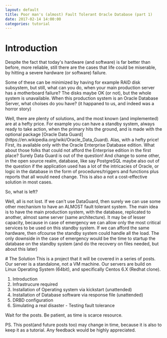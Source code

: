 ```yaml
---
layout: default
title: Poor man's (almost) Fault Tolerant Oracle Database (part 1)
date: 2017-02-14 14:00:00
categories: tutorial
---
```

# Introduction
Despite the fact that today's hardware (and software) is far better than before, more reliable, still there are the cases
that life could be miserable, by hitting a severe hardware (or software) failure.
<p>
Some of these can be minimized by having for example RAID disk subsystem, but still, what can you do, when your main production 
server has a motherboard failure? The disks maybe OK (or not), but the whole system is unavailable. When this production 
system is an Oracle Database Server, what choises do you have? (it happaned to us, and indeed was a horror story)
<p>
Well, there are plenty of solutions, and the most known (and implemented) are at a hefty price. For example you can have a standby
system, always ready to take action, when the primary hits the ground, and is made with the optional package 
[Oracle Data Guard](https://en.wikipedia.org/wiki/Oracle_Data_Guard). Alas, with a hefty price! First, its available only
with the Oracle Enterprise Database edition. What about those folks that could not afford the Enterprise edition in the first
place? Surely Data Guard is out of the question! And change to some other, in the open source realm, database, like say PostgreSQL
maybe also out of the question if the application used has a lot of the intricacies of Oracle, or logic in the database in 
the form of procedures/triggers and functions plus reports that all would need change. This is also a not a cost-effective solution
in most cases.
<p>
So, what is left?
<p>
Well, all is not lost. If we can't use DataGuard, then surely we can use some other mechanism to have an ALMOST
fault tolerant system. The main idea is to have the main production system, with the database, replicated to another, almost
same server (same architecture). It may be of lesser capacity, because in case of emergency we can allow only the most critical
services to be used on this standby system. If we can afford the same hardware, then ofcourse the standby system could handle 
all the load. The only downside in the case of emergency would be the time to startup the database on the standby system (and 
do the recovery on files needed, but about this later)
<p>
# The Solution
This is a project that it will be covered in a series of posts. Our server is a standalone, not a VM machine. Our servers are
build on Linux Operating System (64bit), and specifically Centos 6.X (Redhat clone). 

1. Introduction 
2. Infrastrucure required
3. Installation of Operating system via kickstart (unattended)
4. Installation of Database software via response file (unattended)
5. DRBD configuration 
6. Simulating a real disaster - Testing fault tolerance
<p>
Wait for the posts. Be patient, as time is scarce resource.
<p>
PS. This post(and future posts too) may change in time, because it is also to keep it as a tutorial. 
Any feedback would be highly appreciated. 

